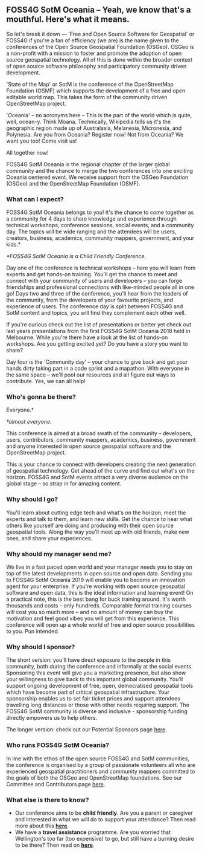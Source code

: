 ## FOSS4G SotM Oceania – Yeah, we know that's a mouthful. Here's what it means.

So let's break it down — 'Free and Open Source Software for Geospatial' or FOSS4G if you're a fan of efficiency (we are) is the name given to the conferences of the Open Source Geospatial Foundation (OSGeo). OSGeo is a non-profit with a mission to foster and promote the adoption of open source geospatial technology. All of this is done within the broader context of open source software philosophy and participatory community driven development.

'State of the Map' or SotM is the conference of the OpenStreetMap Foundation (OSMF) which supports the development of a free and open editable world map. This takes the form of the community driven OpenStreetMap project.

'Oceania' – no acronyms here – This is the part of the world which is quite, well, ocean-y. Think Moana. Technically, Wikipedia tells us it's the geographic region made up of Australasia, Melanesia, Micronesia, and Polynesia. Are you from Oceania? Register now! Not from Oceania? We want you too! Come visit us!

All together now!

FOSS4G SotM Oceania is the regional chapter of the larger global community and the chance to merge the two conferences into one exciting Oceania centered event. We receive support from the OSGeo Foundation (OSGeo) and the OpenStreetMap Foundation (OSMF).

### What can I expect?

FOSS4G SotM Oceania belongs to you!  It's the chance to come together as a community for 4 days to share knowledge and experience through technical workshops, conference sessions, social events, and a community day. The topics will be wide ranging and the attendees will be users, creators, business, academics, community mappers, government, and your kids.&#42;

*&ast;FOSS4G SotM Oceania is a Child Friendly Conference.*

Day one of the conference is technical workshops – here you will learn from experts and get hands-on training. You'll get the chance to meet and connect with your community of users and developers – you can forge friendships and professional connections with like-minded people all in one go!
Days two and three of the conference, you'll hear from the leaders of the community, from the developers of your favourite projects, and experience of users. The conference day is split between FOSS4G and SotM content and topics, you will find they complement each other well.

If you're curious check out the list of presentations  or better yet check out last years presentations from the first FOSS4G SotM Oceania 2018 held in Melbourne. While you're there have a look at the list of hands-on workshops. Are you getting excited yet? Do you have a story you want to share?

Day four is the 'Community day' – your chance to give back and get your hands dirty taking part in a code sprint and a mapathon. With everyone in the same space – we'll pool our resources and all figure out ways to contribute. Yes, we can all help!

### Who's gonna be there?

Everyone.&#x2020;

*&#x2020;almost everyone.*

This conference is aimed at a broad swath of the community – developers, users, contributors, community mappers, academics, business, government and anyone interested in open source geospatial software and the OpenStreetMap project.

This is your chance to connect with developers creating the next generation of geospatial technology. Get ahead of the curve and find out what's on the horizon.  FOSS4G and SotM events attract a very diverse audience on the global stage – so strap in for amazing content.

### Why should I go?

You'll learn about cutting edge tech and what's on the horizon, meet the experts and talk to them, and learn new skills. Get the chance to hear what others like yourself  are doing and producing with their open source geospatial tools.  Along the way you'll meet up with old friends, make new ones, and share your experiences.

### Why should my manager send me?

We live in a fast paced open world and your manager needs you to stay on top of the latest developments in open source and open data. Sending you to FOSS4G SotM Oceania 2019 will enable you to become an innovation agent for your enterprise. If you're working with open source geospatial software and open data, this is the ideal information and learning event!
 On a practical note, this is the best bang for buck training around. It's worth thousands and costs – only hundreds. Comparable formal training courses will cost you so much more – and no amount of money can buy the motivation and feel good vibes you will get from this experience.  This conference will open up a whole world of free and open source possibilities to you.  Pun intended.

### Why should I sponsor?

The short version: you'll have direct exposure to the people in this community, both during the conference and informally at the social events. Sponsoring this event will give you a marketing presence, but also show your willingness to give back to this important global community. You'll support ongoing development of free, open, democratised geospatial tools which have become part of critical geospatial infrastructure.
Your sponsorship enables us to set fair ticket prices and support attendees travelling long distances or those with other needs requiring support. The FOSS4G SotM community is diverse and inclusive - sponsorship funding directly empowers us to help others.

The longer version:
check out our Potential Sponsors page [here](/sponsor/).

### Who runs FOSS4G SotM Oceania?

In line with the ethos of the open source FOSS4G and SotM communities, the conference is organised by a group of passionate volunteers all who are experienced geospatial practitioners and community mappers committed to the goals of both the OSGeo and OpenStreetMap foundations. See our Committee and Contributors page [here](/team/).

### What else is there to know?

- Our conference aims to be **child friendly**. Are you a parent or caregiver and interested in what we will do to support your attendance? Then read more about this [**here**](/child-friendly/).
- We have a **travel assistance** programme. Are you worried that Wellington's too far (too expensive) to go, but still have a burning desire to be there? Then read on [**here**](/tgp/).
